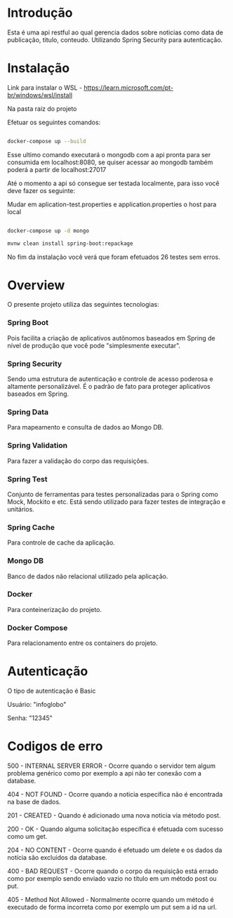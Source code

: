 # Introdução

Esta é uma api restful ao qual gerencia dados sobre noticias como data 
de publicação, titulo, conteudo. Utilizando Spring Security para autenticação. 

# Instalação

Link para instalar o WSL - https://learn.microsoft.com/pt-br/windows/wsl/install

Na pasta raiz do projeto 

Efetuar os seguintes comandos:



``` bash

docker-compose up --build

```

Esse ultimo comando executará o mongodb com a api pronta para ser consumida em localhost:8080, se quiser acessar ao mongodb também poderá a partir de localhost:27017

Até o momento a api só consegue ser testada localmente, para isso você deve fazer os seguinte:

Mudar em aplication-test.properties e application.properties o host para local

``` bash

docker-compose up -d mongo

mvnw clean install spring-boot:repackage


```

No fim da instalação você verá que foram efetuados 26 testes sem erros. 

# Overview

O presente projeto utiliza das seguintes tecnologias:

### Spring Boot 

Pois facilita a criação de aplicativos autônomos baseados em Spring de nível de produção que você pode "simplesmente executar".

### Spring Security 

Sendo uma estrutura de autenticação e controle de acesso poderosa e altamente personalizável. É o padrão de fato para proteger aplicativos baseados em Spring.

### Spring Data 

Para mapeamento e consulta de dados ao Mongo DB.

### Spring Validation 

Para fazer a validação do corpo das requisições. 

### Spring Test 

Conjunto de ferramentas para testes personalizadas para o Spring como Mock, Mockito e etc. Está sendo utilizado para fazer testes de integração e unitários. 

### Spring Cache 

Para controle de cache da aplicação.

### Mongo DB 

Banco de dados não relacional utilizado pela aplicação.

### Docker 

Para conteinerização do projeto.

### Docker Compose 

Para relacionamento entre os containers do projeto. 

# Autenticação

O tipo de autenticação é Basic

Usuário: "infoglobo"

Senha: "12345"

# Codigos de erro

500 - INTERNAL SERVER ERROR - Ocorre quando o servidor tem algum problema genérico como por exemplo a api não ter conexão com a database.

404 - NOT FOUND - Ocorre quando a noticia específica não é encontrada na base de dados.

201 - CREATED - Quando é adicionado uma nova noticia via método post.

200 - OK - Quando alguma solicitação específica é efetuada com sucesso como um get.

204 - NO CONTENT - Ocorre quando é efetuado um delete e os dados da notícia são excluidos da database.  

400 - BAD REQUEST - Ocorre quando o corpo da requisição está errado como por exemplo sendo enviado vazio no título em um método post ou put. 

405 - Method Not Allowed - Normalmente ocorre quando um método é executado de forma incorreta como por exemplo um put sem a id na url.
